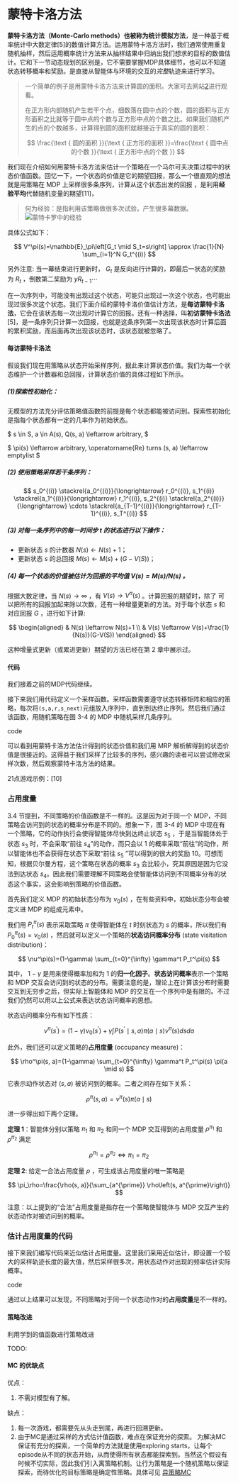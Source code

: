# 蒙特卡洛方法

**蒙特卡洛方法（Monte-Carlo methods）**也被称为**统计模拟方法**，是一种基于概率统计中大数定律[5]的数值计算方法。运用蒙特卡洛方法时，我们通常使用重复随机抽样，然后运用概率统计方法来从抽样结果中归纳出我们想求的目标的数值估计。它和下一节动态规划的区别是，它不需要掌握MDP具体细节，也可以不知道状态转移概率和奖励。是直接从智能体与环境的交互的*完整*轨迹来进行学习。

> 一个简单的例子是用蒙特卡洛方法来计算圆的面积。大家可去网站[2]进行观看。
>
> 在正方形内部随机产生若干个点，细数落在圆中点的个数，圆的面积与正方形面积之比就等于圆中点的个数与正方形中点的个数之比。如果我们随机产生的点的个数越多，计算得到圆的面积就越接近于真实的圆的面积：
>
> $$
> \frac{\text { 圆的面积 }}{\text { 正方形的面积 }}=\frac{\text { 圆中点的个数 }}{\text { 正方形中点的个数 }}
> $$

我们现在介绍如何用蒙特卡洛方法来估计一个策略在一个马尔可夫决策过程中的状态价值函数。回忆一下，一个状态的价值是它的期望回报，那么一个很直观的想法就是用策略在 MDP 上采样很多条序列，计算从这个状态出发的回报
，是利用**经验平均**代替随机变量的期望[11]，

> 何为经验：是指利用该策略做很多次试验，产生很多幕数据。![蒙特卡罗中的经验](../img/experience.png)

具体公式如下：

$$
V^\pi(s)=\mathbb{E}_\pi\left[G_t \mid S_t=s\right] \approx \frac{1}{N} \sum_{i=1}^N G_t^{(i)}
$$

另外注意: 当一幕结束进行更新时， $G_t$ 是反向进行计算的，即最后一状态的奖励为 $R_t$ ，倒数第二奖励为 $y R_{t-1} \cdots$

在一次序列中，可能没有出现过这个状态，可能只出现过一次这个状态，也可能出现过很多次这个状态。我们下面介绍的蒙特卡洛价值估计方法，是**每访蒙特卡洛法**，它会在该状态每一次出现时计算它的回报。还有一种选择，叫**初访蒙特卡洛法**[5]，是一条序列只计算一次回报，也就是这条序列第一次出现该状态时计算后面的累积奖励，而后面再次出现该状态时，该状态就被忽略了。

#### 每访蒙特卡洛法

假设我们现在用策略从状态开始采样序列，据此来计算状态价值。我们为每一个状态维护一个计数器和总回报，计算状态价值的具体过程如下所示。

##### (1)探索性初始化：

无模型的方法充分评估策略值函数的前提是每个状态都能被访问到。探索性初始化是指每个状态都有一定的几率作为初始状态。

$ s \in S, a \in A(s), Q(s, a) \leftarrow  arbitrary, $

$ \pi(s) \leftarrow arbitrary, \operatorname{Re} turns (s, a) \leftarrow emptylist $

##### (2) 使用策略采样若干条序列：

$$
s_0^{(i)} \stackrel{a_0^{(i)}}{\longrightarrow} r_0^{(i)}, s_1^{(i)} \stackrel{a_1^{(i)}}{\longrightarrow} r_1^{(i)}, s_2^{(i)} \stackrel{a_2^{(i)}}{\longrightarrow} \cdots \stackrel{a_{T-1}^{(i)}}{\longrightarrow} r_{T-1}^{(i)}, s_T^{(i)}
$$

##### (3) 对每一条序列中的每一时间步 $t$ 的状态进行以下操作：

- 更新状态 $s$ 的计数器 $N(s) \leftarrow N(s) + 1$；
- 更新状态 $s$ 的总回报 $M(s) \leftarrow M(s) + (G-V(S))$；

##### (4) 每一个状态的价值被估计为回报的平均值 $V(s)=M(s) / N(s)$ 。

根据大数定律，当 $N(s) \rightarrow \infty$ ，有 $V(s) \rightarrow V^\pi(s)$ 。计算回报的期望时，除了 可以把所有的回报加起来除以次数，还有一种增量更新的方法。对于每个状态 $s$ 和对应回报 $G$ ，进行如下计算:

$$
\begin{aligned}
& N(s) \leftarrow N(s)+1 \\
& V(s) \leftarrow V(s)+\frac{1}{N(s)}(G-V(S))
\end{aligned}
$$

这种增量式更新（或累进更新）期望的方法已经在第 2 章中展示过。

#### 代码

我们接着之前的MDP代码继续。

接下来我们用代码定义一个采样函数。采样函数需要遵守状态转移矩阵和相应的策略，每次将`(s,a,r,s_next)`元组放入序列中，直到到达终止序列。然后我们通过该函数，用随机策略在图 3-4 的 MDP 中随机采样几条序列。

code

可以看到用蒙特卡洛方法估计得到的状态价值和我们用 MRP 解析解得到的状态价值是很接近的。这得益于我们采样了比较多的序列，感兴趣的读者可以尝试修改采样次数，然后观察蒙特卡洛方法的结果。

21点游戏示例：[10]

### 占用度量

3.4 节提到，不同策略的价值函数是不一样的。这是因为对于同一个 MDP，不同策略会访问到的状态的概率分布是不同的。想象一下，图 3-4 的 MDP 中现在有一个策略，它的动作执行会使得智能体尽快到达终止状态 $s_5$ ，于是当智能体处于状态 $s_3$ 时，不会采取“前往 $s_4$”的动作，而只会以 1 的概率采取“前往”的动作，所以智能体也不会获得在状态下采取“前往 $s_5$ ”可以得到的很大的奖励 10。可想而知，根据贝尔曼方程，这个策略在状态的概率 $s_3$ 会比较小，究其原因是因为它没法到达状态 $s_4$。因此我们需要理解不同策略会使智能体访问到不同概率分布的状态这个事实，这会影响到策略的价值函数。

首先我们定义 MDP 的初始状态分布为 $\nu_0(s)$ ，在有些资料中，初始状态分布会被定义进 MDP 的组成元素中。

我们用 $P_t^\pi(s)$ 表示采取策略 $\pi$ 使得智能体在 $t$ 时刻状态为 $s$ 的概率，所以我们有 $P_0^\pi(s)=\nu_0(s)$ ，然后就可以定义一个策略的**状态访问概率分布** (state visitation distribution)：

$$
\nu^\pi(s)=(1-\gamma) \sum_{t=0}^{\infty} \gamma^t P_t^\pi(s)
$$

其中， $1-\gamma$ 是用来使得概率加和为 1 的**归一化因子**。**状态访问概率**表示一个策略和 MDP 交互会访问到的状态的分布。需要注意的是，理论上在计算该分布时需要交互到无穷步之后，但实际上智能体和 MDP 的交互在一个序列中是有限的。不过我们仍然可以用以上公式来表达状态访问概率的思想。

状态访问概率分布有如下性质：

$$
\nu^\pi\left(s^{\prime}\right)=(1-\gamma) \nu_0\left(s^{\prime}\right)+\gamma \int P\left(s^{\prime} \mid s, a\right) \pi(a \mid s) \nu^\pi(s) d s d a
$$

此外，我们还可以定义策略的**占用度量** (occupancy measure)：

$$
\rho^\pi(s, a)=(1-\gamma) \sum_{t=0}^{\infty} \gamma^t P_t^\pi(s) \pi(a \mid s)
$$

它表示动作状态对 $(s, a)$ 被访问到的概率。二者之间存在如下关系：

$$
\rho^\pi(s, a)=\nu^\pi(s) \pi(a \mid s)
$$

进一步得出如下两个定理。

**定理 1**：智能体分别以策略 $\pi_1$ 和 $\pi_2$ 和同一个 MDP 交互得到的占用度量 $\rho^{\pi_1}$ 和 $\rho^{\pi_2}$ 满足

$$
\rho^{\pi_1}=\rho^{\pi_2} \Longleftrightarrow \pi_1=\pi_2
$$

**定理 2**: 给定一合法占用度量 $\rho$ ，可生成该占用度量的唯一策略是

$$
\pi_\rho=\frac{\rho(s, a)}{\sum_{a^{\prime}} \rho\left(s, a^{\prime}\right)}
$$

注意：以上提到的“合法”占用度量是指存在一个策略使智能体与 MDP 交互产生的状态动作对被访问到的概率。

### 估计占用度量的代码

接下来我们编写代码来近似估计占用度量。这里我们采用近似估计，即设置一个较大的采样轨迹长度的最大值，然后采样很多次，用状态动作对出现的频率估计实际概率。

code

通过以上结果可以发现，不同策略对于同一个状态动作对的**占用度量**是不一样的。

#### 策略改进

利用学到的值函数进行策略改进

TODO:

#### MC 的优缺点

优点：

1. 不需对模型有了解。

缺点：

1. 每一次游戏，都需要先从头走到尾，再进行回溯更新。
2. 由于MC是通过采样的方式估计值函数，难点在保证充分的探索。  为解决MC保证有充分的探索，一个简单的方法就是使用exploring starts，让每个episode从不同的状态开始，从而使得所有状态都能探索到。当然这个假设有时候不切实际，因此我们引入离策略机制。让行为策略是一个随机策略以保证探索，而待优化的目标策略是确定性策略。具体可见 [异策略MC](../chapter_off-policy/off-policy_MC.md)

[1]: http://www.icdai.org/ibbb/2019/ID-0004.pdf
[2]: https://what-is-pi.onlyahuman.repl.co/
